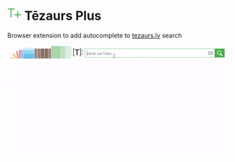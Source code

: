 # ![](/src/assets/icon32.png) Tēzaurs Plus

Browser extension to add autocomplete to [tezaurs.lv](https://tezaurs.lv) search

![usage example](/assets/example.gif)
